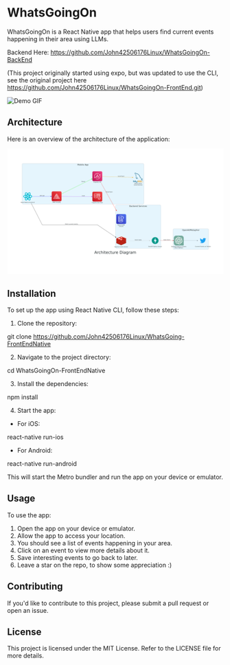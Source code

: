 # WhatsGoingOn

WhatsGoingOn is a React Native app that helps users find current events happening in their area using LLMs.

Backend Here: https://github.com/John42506176Linux/WhatsGoingOn-BackEnd

(This project originally started using expo, but was updated to use the CLI, see the original project here https://github.com/John42506176Linux/WhatsGoingOn-FrontEnd.git)

![Demo GIF](./docs/Demo-Draft-2.gif)

## Architecture

Here is an overview of the architecture of the application:

![Architecture Diagram](./docs/architecture-diagram.png)

## Installation

To set up the app using React Native CLI, follow these steps:

1. Clone the repository:

git clone https://github.com/John42506176Linux/WhatsGoing-FrontEndNative

2. Navigate to the project directory:

cd WhatsGoingOn-FrontEndNative

3. Install the dependencies:

npm install

4. Start the app:

- For iOS:

react-native run-ios

- For Android:

react-native run-android


This will start the Metro bundler and run the app on your device or emulator.

## Usage

To use the app:

1. Open the app on your device or emulator.
2. Allow the app to access your location.
3. You should see a list of events happening in your area.
4. Click on an event to view more details about it.
5. Save interesting events to go back to later.
6. Leave a star on the repo, to show some appreciation :)

## Contributing

If you'd like to contribute to this project, please submit a pull request or open an issue.

## License

This project is licensed under the MIT License. Refer to the LICENSE file for more details.
